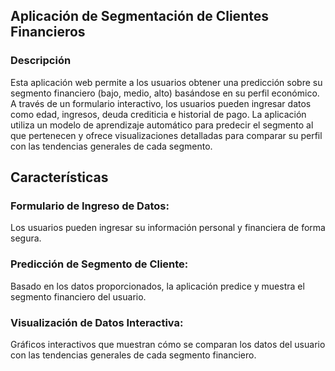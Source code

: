 
## Aplicación de Segmentación de Clientes Financieros
### Descripción
Esta aplicación web permite a los usuarios obtener una predicción sobre su segmento financiero (bajo, medio, alto) basándose en su perfil económico. A través de un formulario interactivo, los usuarios pueden ingresar datos como edad, ingresos, deuda crediticia e historial de pago. La aplicación utiliza un modelo de aprendizaje automático para predecir el segmento al que pertenecen y ofrece visualizaciones detalladas para comparar su perfil con las tendencias generales de cada segmento.

## Características
### Formulario de Ingreso de Datos: 
Los usuarios pueden ingresar su información personal y financiera de forma segura.
### Predicción de Segmento de Cliente: 
Basado en los datos proporcionados, la aplicación predice y muestra el segmento financiero del usuario.
### Visualización de Datos Interactiva: 
Gráficos interactivos que muestran cómo se comparan los datos del usuario con las tendencias generales de cada segmento financiero.
